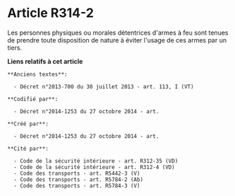 # Article R314-2

Les personnes physiques ou morales détentrices d'armes à feu sont tenues de prendre toute disposition de nature à éviter
l'usage de ces armes par un tiers.

**Liens relatifs à cet article**

	**Anciens textes**:

	  - Décret n°2013-700 du 30 juillet 2013 - art. 113, I (VT)

	**Codifié par**:

	  - Décret n°2014-1253 du 27 octobre 2014 - art.

	**Créé par**:

	  - Décret n°2014-1253 du 27 octobre 2014 - art.

	**Cité par**:

	  - Code de la sécurité intérieure - art. R312-35 (VD)
	  - Code de la sécurité intérieure - art. R312-4 (VD)
	  - Code des transports - art. R5442-3 (V)
	  - Code des transports - art. R5784-2 (Ab)
	  - Code des transports - art. R5784-3 (V)
